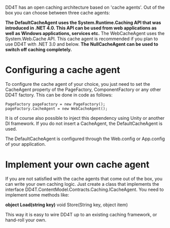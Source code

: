 DD4T has an open caching architecture based on 'cache agents'. Out of the box you can choose between three cache agents:

**The DefaultCacheAgent uses the System.Runtime.Caching API that was introduced in .NET 4.0. This API can be used from web applications as well as Windows applications, services etc.** The WebCacheAgent uses the System.Web.Cache API. This cache agent is recommended if you plan to use DD4T with .NET 3.0 and below.
**The NullCacheAgent can be used to switch off caching completely.**


# Configuring a cache agent #
To configure the cache agent of your choice, you just need to set the CacheAgent property of the PageFactory, ComponentFactory or any other DD4T factory. This can be done in code as follows:

```
PageFactory pageFactory = new PageFactory();
pageFactory.CacheAgent = new WebCacheAgent();
```

It is of course also possible to inject this dependency using Unity or another DI framework.
If you do not insert a CacheAgent, the DefaultCacheAgent is used.

The DefaultCacheAgent is configured through the Web.config or App.config of your application.


# Implement your own cache agent #
If you are not satisfied with the cache agents that come out of the box, you can write your own caching logic. Just create a class that implements the interface DD4T.ContentModel.Contracts.Caching.ICacheAgent. You need to implement some methods like:

**object Load(string key)** void Store(String key, object item)

This way it is easy to wire DD4T up to an existing caching framework, or hand-roll your own.
